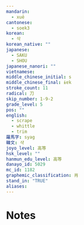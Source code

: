 ```yaml
---
mandarin:
  - xuē
cantonese:
  - soek3
korean:
  - 삭
korean_native: ""
japanese:
  - SAKU
  - SHOU
japanese_nanori: ""
vietnamese:
middle_chinese_initial: s
middle_chinese_final: ɨɐk
stroke_count: 11
radical: 刀
skip_number: 1-9-2
grade_level: 5
pos: ""
english:
  - scrape
  - whittle
  - trim
羅馬字: syag
韓文: 샥
joyo_level: 高等
hsk_level: ""
hanmun_edu_level: 高等
danayo_id: 5029
mc_id: 1182
graphemic_classification: 肖
stand_in: "TRUE"
aliases:
---
```


# Notes
